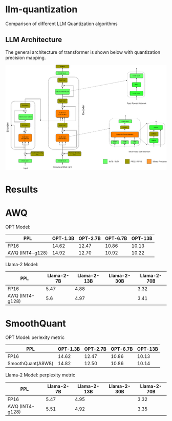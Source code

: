 # llm-quantization
Comparison of different LLM Quantization algorithms

## LLM Architecture

The general architecture of transformer is shown below with quantization precision mapping. 

![Transformer Quantization precision](./images/transformer-details-white.png)

# Results

# AWQ

OPT Model:

| PPL             | OPT-1.3B | OPT-2.7B | OPT-6.7B | OPT-13B |  
|-----------------|----------|----------|----------|---------|  
| FP16            |  14.62   |  12.47   | 10.86    | 10.13   |
| AWQ (INT4-g128) |  14.92   |  12.70   | 10.92    | 10.22   |

Llama-2 Model:

| PPL             | Llama-2-7B | Llama-2-13B | Llama-2-30B | Llama-2-70B |  
|-----------------|------------|-------------|-------------|-------------|  
| FP16            |   5.47     |  4.88       |             |    3.32     |
| AWQ (INT4-g128) |   5.6      |  4.97       |             |    3.41     |

# SmoothQuant

OPT Model: perlexity metric

| PPL               | OPT-1.3B | OPT-2.7B | OPT-6.7B | OPT-13B |  
|-------------------|----------|----------|----------|---------|  
| FP16              |  14.62   |  12.47   |  10.86   | 10.13   |
| SmoothQuant(A8W8) |  14.82   |  12.50   |  10.86   | 10.14   |

Llama-2 Model: perplexity metric

| PPL             | Llama-2-7B | Llama-2-13B | Llama-2-30B | Llama-2-70B |  
|-----------------|------------|-------------|-------------|-------------|  
| FP16            |   5.47     |  4.95       |             |    3.32     |
| AWQ (INT4-g128) |   5.51     |  4.92       |             |    3.35     |